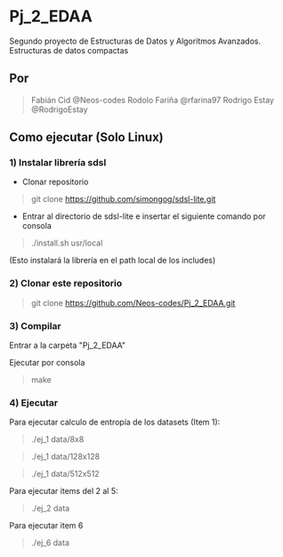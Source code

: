 # Pj_2_EDAA
Segundo proyecto de Estructuras de Datos y Algoritmos Avanzados. Estructuras de datos compactas

## Por

> Fabián Cid   @Neos-codes
> Rodolo Fariña   @rfarina97
> Rodrigo Estay   @RodrigoEstay

## Como ejecutar (Solo Linux)

### 1) Instalar librería sdsl

- Clonar repositorio

> git clone https://github.com/simongog/sdsl-lite.git

- Entrar al directorio de sdsl-lite e insertar el siguiente comando por consola

> ./install.sh usr/local

(Esto instalará la librería en el path local de los includes)

### 2) Clonar este repositorio

> git clone https://github.com/Neos-codes/Pj_2_EDAA.git

### 3) Compilar

Entrar a la carpeta "Pj_2_EDAA"

Ejecutar por consola

> make

### 4) Ejecutar

Para ejecutar calculo de entropía de los datasets (Item 1):

> ./ej_1 data/8x8

> ./ej_1 data/128x128

> ./ej_1 data/512x512

Para ejecutar items del 2 al 5:

> ./ej_2 data

Para ejecutar item 6

> ./ej_6 data
